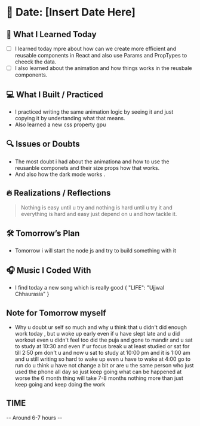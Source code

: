 # 📅 Date: [Insert Date Here]

## 🧠 What I Learned Today

- [ ] I learned today mpre about how can we create more efficient and reusable components in React and also use Params and PropTypes to cheeck the data.
- [ ] I also learned about the animation and how things works in the reusbale components.

## 💻 What I Built / Practiced

- I practiced writing the same animation logic by seeing it and just copying it by undertanding what that means.
- Also learned a new css property gpu

## 🔍 Issues or Doubts

- The most doubt i had about the animationa and how to use the reusanble componets and their size props how that works.
- And also how the dark mode works .

## 🔥 Realizations / Reflections

> Nothing is easy until u try and nothing is hard until u try it and everything is hard and easy just depend on u and how tackle it.

## 🛠 Tomorrow’s Plan

- Tomorrow i will start the node js and try to build something with it

## 🎧 Music I Coded With

- I find today a new song which is really good {
  "LIFE": "Ujjwal Chhaurasia"
}

## Note for Tomorrow myself

- Why u doubt ur self so much and why u think that u didn't did enough work today , but u woke up early even if u have slept late and u did workout even u didn't feel too did the puja and gone to mandir and u sat to study at 10:30 and even if ur focus break u at least studied or sat for till 2:50 pm don't u and now u sat to study at 10:00 pm and it is 1:00 am and u still writing so hard to wake up even u have to wake at 4:00 go to run do u think u have not change a bit or are u the same person who just used the phone all day so just keep going what can be happened at worse the 6 month thing will take 7-8 months nothing more than just keep going and keep doing the work

## TIME

-- Around 6-7 hours --
